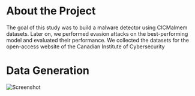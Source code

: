 # About the Project
The goal of this study was to build a malware detector using CICMalmem datasets. Later on, we performed evasion attacks on the best-performing model and evaluated their performance. We collected the datasets for the open-access website of the Canadian Institute of Cybersecurity 


# Data Generation 
![Screenshot](datageneration.png)
